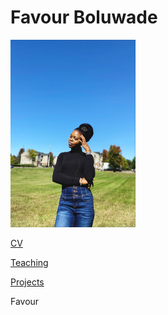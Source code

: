# Favour Boluwade

<img src="assets/Class.jpeg" alt="alt text" width="200" height="300">

[CV](index.md)

[Teaching](index.md) 

[Projects](index.md) 

Favour
